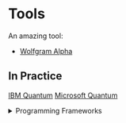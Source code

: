 # Tools

An amazing tool:
* [Wolfgram Alpha](https://www.wolframalpha.com/)

## In Practice

[IBM Quantum](https://www.ibm.com/quantum-computing/)
[Microsoft Quantum](https://docs.microsoft.com/en-us/quantum/)

<details><summary>Programming Frameworks</summary>
<p>

* [Q#](https://docs.microsoft.com/en-us/quantum/user-guide/)
* [Circuit Composer/Quiskit, IBM](https://quantum-computing.ibm.com/docs/)

</p>
</details>

